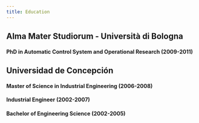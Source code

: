 ```yaml
---
title: Education
---
```


## Alma Mater Studiorum - Università di Bologna
#### PhD in Automatic Control System and Operational Research (2009-2011)

## Universidad de Concepción
#### Master of Science in Industrial Engineering (2006-2008)
#### Industrial Engineer (2002-2007)
#### Bachelor of Engineering Science (2002-2005)
